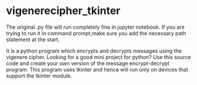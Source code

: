 # vigenerecipher_tkinter
The original .py file will run completely fine in jupyter notebook.
If you are trying to run it in command prompt,make sure you add the necessary path statement at the start.

It is a python program which encrypts and decrypts messages using the vigenere cipher.
 Looking for a good mini project for python? Use this source code and create your own version of the message encrypt-decrypt program. This program uses tkinter and hence will run only on devices that support the tkinter module.
 
